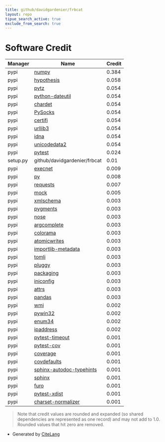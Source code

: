 ```yaml
---
title: github/davidgardenier/frbcat
layout: repo
tipue_search_active: true
exclude_from_search: true
---
```

# Software Credit

|Manager|Name|Credit|
|-------|----|------|
|pypi|[numpy](https://www.numpy.org)|0.384|
|pypi|[hypothesis](https://hypothesis.works)|0.058|
|pypi|[pytz](http://pythonhosted.org/pytz)|0.054|
|pypi|[python-dateutil](https://github.com/dateutil/dateutil)|0.054|
|pypi|[chardet](https://github.com/chardet/chardet)|0.054|
|pypi|[PySocks](https://github.com/Anorov/PySocks)|0.054|
|pypi|[certifi](https://certifiio.readthedocs.io/en/latest/)|0.054|
|pypi|[urllib3](https://urllib3.readthedocs.io/)|0.054|
|pypi|[idna](https://github.com/kjd/idna)|0.054|
|pypi|[unicodedata2](https://pypi.org/project/unicodedata2)|0.054|
|pypi|[pytest](https://docs.pytest.org/en/latest/)|0.024|
|setup.py|github/davidgardenier/frbcat|0.01|
|pypi|[execnet](https://pypi.org/project/execnet)|0.009|
|pypi|[py](https://pypi.org/project/py)|0.008|
|pypi|[requests](https://requests.readthedocs.io)|0.007|
|pypi|[mock](https://pypi.org/project/mock)|0.005|
|pypi|[xmlschema](https://pypi.org/project/xmlschema)|0.003|
|pypi|[pygments](https://pypi.org/project/pygments)|0.003|
|pypi|[nose](https://pypi.org/project/nose)|0.003|
|pypi|[argcomplete](https://pypi.org/project/argcomplete)|0.003|
|pypi|[colorama](https://pypi.org/project/colorama)|0.003|
|pypi|[atomicwrites](https://pypi.org/project/atomicwrites)|0.003|
|pypi|[importlib-metadata](https://pypi.org/project/importlib-metadata)|0.003|
|pypi|[tomli](https://pypi.org/project/tomli)|0.003|
|pypi|[pluggy](https://pypi.org/project/pluggy)|0.003|
|pypi|[packaging](https://pypi.org/project/packaging)|0.003|
|pypi|[iniconfig](https://pypi.org/project/iniconfig)|0.003|
|pypi|[attrs](https://pypi.org/project/attrs)|0.003|
|pypi|[pandas](https://pandas.pydata.org)|0.003|
|pypi|[wmi](https://pypi.org/project/wmi)|0.002|
|pypi|[pywin32](https://pypi.org/project/pywin32)|0.002|
|pypi|[enum34](https://pypi.org/project/enum34)|0.002|
|pypi|[ipaddress](https://pypi.org/project/ipaddress)|0.002|
|pypi|[pytest-timeout](https://pypi.org/project/pytest-timeout)|0.001|
|pypi|[pytest-cov](https://pypi.org/project/pytest-cov)|0.001|
|pypi|[coverage](https://pypi.org/project/coverage)|0.001|
|pypi|[covdefaults](https://pypi.org/project/covdefaults)|0.001|
|pypi|[sphinx-autodoc-typehints](https://pypi.org/project/sphinx-autodoc-typehints)|0.001|
|pypi|[sphinx](https://pypi.org/project/sphinx)|0.001|
|pypi|[furo](https://pypi.org/project/furo)|0.001|
|pypi|[pytest-xdist](https://github.com/pytest-dev/pytest-xdist)|0.001|
|pypi|[charset-normalizer](https://github.com/ousret/charset_normalizer)|0.001|


> Note that credit values are rounded and expanded (so shared dependencies are represented as one record) and may not add to 1.0. Rounded values that hit zero are removed.


- Generated by [CiteLang](https://github.com/vsoch/citelang)

